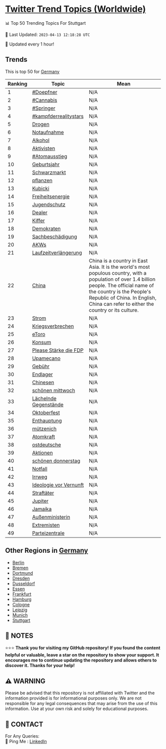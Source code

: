 [Twitter Trend Topics (Worldwide)](https://github.com/ErcinDedeoglu/Twitter-Trend-Topics)
==========


📊 Top 50 Trending Topics For Stuttgart

📆 Last Updated: `2023-04-13 12:18:28 UTC`

🔧 Updated every 1 hour!


## Trends

This is top 50 for [Germany](</Germany>)

| Ranking | Topic | Mean |
| ------- | ------------ | ------------ |
| 1 | [#Doepfner](http://twitter.com/search?q=%23Doepfner) | N/A |
| 2 | [#Cannabis](http://twitter.com/search?q=%23Cannabis) | N/A |
| 3 | [#Springer](http://twitter.com/search?q=%23Springer) | N/A |
| 4 | [#kampfderrealitystars](http://twitter.com/search?q=%23kampfderrealitystars) | N/A |
| 5 | [Drogen](http://twitter.com/search?q=Drogen) | N/A |
| 6 | [Notaufnahme](http://twitter.com/search?q=Notaufnahme) | N/A |
| 7 | [Alkohol](http://twitter.com/search?q=Alkohol) | N/A |
| 8 | [Aktivisten](http://twitter.com/search?q=Aktivisten) | N/A |
| 9 | [#Atomausstieg](http://twitter.com/search?q=%23Atomausstieg) | N/A |
| 10 | [Geburtsjahr](http://twitter.com/search?q=Geburtsjahr) | N/A |
| 11 | [Schwarzmarkt](http://twitter.com/search?q=Schwarzmarkt) | N/A |
| 12 | [pflanzen](http://twitter.com/search?q=pflanzen) | N/A |
| 13 | [Kubicki](http://twitter.com/search?q=Kubicki) | N/A |
| 14 | [Freiheitsenergie](http://twitter.com/search?q=Freiheitsenergie) | N/A |
| 15 | [Jugendschutz](http://twitter.com/search?q=Jugendschutz) | N/A |
| 16 | [Dealer](http://twitter.com/search?q=Dealer) | N/A |
| 17 | [Kiffer](http://twitter.com/search?q=Kiffer) | N/A |
| 18 | [Demokraten](http://twitter.com/search?q=Demokraten) | N/A |
| 19 | [Sachbeschädigung](http://twitter.com/search?q=Sachbesch%c3%a4digung) | N/A |
| 20 | [AKWs](http://twitter.com/search?q=AKWs) | N/A |
| 21 | [Laufzeitverlängerung](http://twitter.com/search?q=Laufzeitverl%c3%a4ngerung) | N/A |
| 22 | [China](http://twitter.com/search?q=China) | China is a country in East Asia. It is the world's most populous country, with a population of over 1.4 billion people. The official name of the country is the People's Republic of China. In English, China can refer to either the country or its culture. |
| 23 | [Strom](http://twitter.com/search?q=Strom) | N/A |
| 24 | [Kriegsverbrechen](http://twitter.com/search?q=Kriegsverbrechen) | N/A |
| 25 | [eToro](http://twitter.com/search?q=eToro) | N/A |
| 26 | [Konsum](http://twitter.com/search?q=Konsum) | N/A |
| 27 | [Please Stärke die FDP](http://twitter.com/search?q=Please+St%c3%a4rke+die+FDP) | N/A |
| 28 | [Upamecano](http://twitter.com/search?q=Upamecano) | N/A |
| 29 | [Gebühr](http://twitter.com/search?q=Geb%c3%bchr) | N/A |
| 30 | [Endlager](http://twitter.com/search?q=Endlager) | N/A |
| 31 | [Chinesen](http://twitter.com/search?q=Chinesen) | N/A |
| 32 | [schönen mittwoch](http://twitter.com/search?q=sch%c3%b6nen+mittwoch) | N/A |
| 33 | [Lächelnde Gegenstände](http://twitter.com/search?q=L%c3%a4chelnde+Gegenst%c3%a4nde) | N/A |
| 34 | [Oktoberfest](http://twitter.com/search?q=Oktoberfest) | N/A |
| 35 | [Enthauptung](http://twitter.com/search?q=Enthauptung) | N/A |
| 36 | [mützenich](http://twitter.com/search?q=m%c3%bctzenich) | N/A |
| 37 | [Atomkraft](http://twitter.com/search?q=Atomkraft) | N/A |
| 38 | [ostdeutsche](http://twitter.com/search?q=ostdeutsche) | N/A |
| 39 | [Aktionen](http://twitter.com/search?q=Aktionen) | N/A |
| 40 | [schönen donnerstag](http://twitter.com/search?q=sch%c3%b6nen+donnerstag) | N/A |
| 41 | [Notfall](http://twitter.com/search?q=Notfall) | N/A |
| 42 | [Irrweg](http://twitter.com/search?q=Irrweg) | N/A |
| 43 | [Ideologie vor Vernunft](http://twitter.com/search?q=Ideologie+vor+Vernunft) | N/A |
| 44 | [Straftäter](http://twitter.com/search?q=Straft%c3%a4ter) | N/A |
| 45 | [Jupiter](http://twitter.com/search?q=Jupiter) | N/A |
| 46 | [Jamaika](http://twitter.com/search?q=Jamaika) | N/A |
| 47 | [Außenministerin](http://twitter.com/search?q=Au%c3%9fenministerin) | N/A |
| 48 | [Extremisten](http://twitter.com/search?q=Extremisten) | N/A |
| 49 | [Parteizentrale](http://twitter.com/search?q=Parteizentrale) | N/A |



## Other Regions in [Germany](</Germany>)

* [Berlin](</Germany/Berlin.md>)
* [Bremen](</Germany/Bremen.md>)
* [Dortmund](</Germany/Dortmund.md>)
* [Dresden](</Germany/Dresden.md>)
* [Dusseldorf](</Germany/Dusseldorf.md>)
* [Essen](</Germany/Essen.md>)
* [Frankfurt](</Germany/Frankfurt.md>)
* [Hamburg](</Germany/Hamburg.md>)
* [Cologne](</Germany/Cologne.md>)
* [Leipzig](</Germany/Leipzig.md>)
* [Munich](</Germany/Munich.md>)
* [Stuttgart](</Germany/Stuttgart.md>)



## 📝 NOTES

⭐⭐⭐ **Thank you for visiting my GitHub repository! If you found the content helpful or valuable, leave a star on the repository to show your support. It encourages me to continue updating the repository and allows others to discover it. Thanks for your help!**


## ⚠️ WARNING

Please be advised that this repository is not affiliated with Twitter and the information provided is for informational purposes only. We are not responsible for any legal consequences that may arise from the use of this information. Use at your own risk and solely for educational purposes.


## 📨 CONTACT

 For Any Queries:  
            🏓 Ping Me : [LinkedIn](https://www.linkedin.com/in/ercindedeoglu/)
